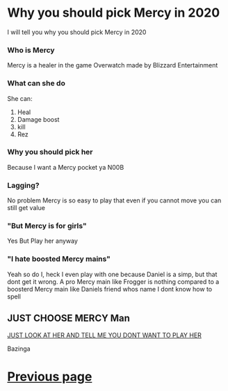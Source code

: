 # Why you should pick Mercy in 2020
I will tell you why you should pick Mercy in 2020

### Who is Mercy
Mercy is a healer in the game Overwatch made by Blizzard Entertainment

### What can she do
She can:
1. Heal
2. Damage boost
3. kill
4. Rez

### Why you should pick her
Because I want a Mercy pocket ya N00B

### Lagging?
No problem Mercy is so easy to play that even if you cannot move you can still get value

### "But Mercy is for girls"
Yes
But Play her anyway

### "I hate boosted Mercy mains"
Yeah so do I, heck I even play with one because Daniel is a simp, but that dont get it wrong. A pro Mercy main like Frogger is nothing compared to a boosterd Mercy main like Daniels friend whos name I dont know how to spell

## JUST CHOOSE MERCY Man

[JUST LOOK AT HER AND TELL ME YOU DONT WANT TO PLAY HER](https://www.google.com/url?sa=i&url=https%3A%2F%2Fwww.change.org%2Fp%2Foverwatch-sexy-outfit-for-torb&psig=AOvVaw3w1p_bOyNF22Svkxy5sUAr&ust=1606298067733000&source=images&cd=vfe&ved=0CAIQjRxqFwoTCOCGt-bymu0CFQAAAAAdAAAAABAE)

Bazinga




# [Previous page](https://judeicca.github.io/Blog/)
